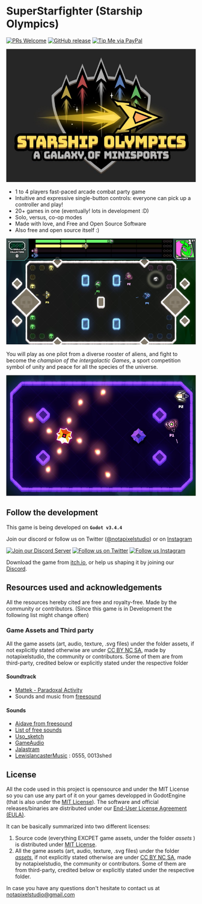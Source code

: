 # SuperStarfighter (Starship Olympics)
[![PRs Welcome](https://img.shields.io/badge/PRs-welcome-brightgreen.svg?style=flat-square)](http://makeapullrequest.com)
[![GitHub release](https://img.shields.io/github/release/notapixelstudio/superstarfighter.svg)](https://gitHub.com/notapixelstudio/superstarfighter/tags/)
[![Tip Me via PayPal](https://img.shields.io/badge/PayPal-tip%20me-green.svg?logo=paypal)](https://www.paypal.me/notapixelstudio)
<!-- [![GitHub commits](https://img.shields.io/github/commits-since/notapixelstudio/superstarfighter/v0.2-alpha.svg)](https://GitHub.com/notapixelstudio/superstarfighter/commit/) -->

<a href="https://notapixel.itch.io/superstarfighter"><img src="img/logo1.jpg"/></a>

- 1 to 4 players fast-paced arcade combat party game
- Intuitive and expressive single-button controls: everyone can pick up a controller and play!
- 20+ games in one (eventually! lots in development :D)
- Solo, versus, co-op modes
- Made with love, and Free and Open Source Software
- Also free and open source itself :)


<a href="https://notapixel.itch.io/superstarfighter"><img src="img/gameplay.jpg"/></a>

You will play as one pilot from a diverse rooster of aliens, and fight to become the <i>champion of the intergalactic Games</i>, a sport competition symbol of unity and peace for all the species of the universe.



<a href="https://notapixel.itch.io/superstarfighter"><img src="img/gameplay2.jpg"/></a>

## Follow the development

This game is being developed on **`Godot v3.4.4`** 

Join our discord or follow us on Twitter ([@notapixelstudio](https://twitter.com/notapixelstudio)) or on [Instagram](https://instagram.com/notapixelstudio) 

[<img src="https://img.itch.zone/aW1nLzIyNTU1MDkucG5n/original/z9chy2.png" alt="Join our Discord Server" title="Join our Discord Server">]( https://discord.gg/tchr6qpj59) [<img src="https://img.itch.zone/aW1nLzIyNTU1MDgucG5n/original/I6PXjA.png" alt="Follow us on Twitter" title="Follow us on Twitter">](https://twitter.com/notapixelstudio) [<img src="https://img.itch.zone/aW1nLzI2ODI2MjkucG5n/original/6qfdLm.png" alt="Follow us Instagram" title="Follow us on Instagram">](https://instagram.com/notapixelstudio)

Download the game from [itch.io](https://notapixel.itch.io/superstarfighter), or help us shaping it by joining our [Discord](https://discord.gg/tchr6qpj59).

## Resources used and acknowledgements

All the resources hereby cited are free and royalty-free. Made by the community or contributors.
(Since this game is in Development the following list might change often)

### Game Assets and Third party

All the game assets (art, audio, texture, .svg files) under the folder assets, if not explicitly stated otherwise are under [CC BY NC SA](https://creativecommons.org/licenses/by-nc-sa/2.0/), made by notapixelstudio, the community or contributors. Some of them are from third-party, credited below or explicitly stated under the respective folder

#### Soundtrack

- [Mattek - Paradoxal Activity](https://soundcloud.com/themattek/mattek-paradoxal-activity)
- Sounds and music from [freesound](https://freesound.org/people/salvob41/downloaded_sounds)

#### Sounds

- [Aidave from freesound](https://freesound.org/people/aidave/downloaded_sounds)
- [List of free sounds](https://v-play.net/game-resources/16-sites-featuring-free-game-sounds)
- [Uso_sketch](https://freesound.org/people/uso_sketch/sounds/443865)
- [GameAudio](https://freesound.org/people/GameAudio/packs/13940/)
- [Jalastram](https://freesound.org/people/jalastram/packs/17801)
- [LewislancasterMusic](https://soundcloud.com/lewislancastermusic) : 0555, 0013shed


## License

All the code used in this project is opensource and under the MIT License so you can use any part of it on your games developped in GodotEngine (that is also under the [MIT License](https://godotengine.org/license)). The software and official releases/binaries are distributed under our [End-User License Agreement (EULA)](software_LICENSE.txt).

It can be basically summarized into two different licenses:

1. Source code (everything EXCPET game assets, under the folder _assets_ ) is distributed under [MIT License](source_code_LICENSE.txt). 
2. All the game assets (art, audio, texture, .svg files) under the folder [_assets_](assets_LICENSE.txt), if not explicitly stated otherwise are under [CC BY NC SA](https://creativecommons.org/licenses/by-nc-sa/2.0/), made by notapixelstudio, the community or contributors. Some of them are from third-party, credited below or explicitly stated under the respective folder.     

In case you have any questions don't hesitate to contact us at notapixelstudio@gmail.com 
